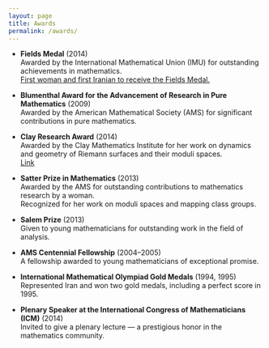 ```yaml
---
layout: page
title: Awards
permalink: /awards/
---
```


- **Fields Medal** (2014)  
  Awarded by the International Mathematical Union (IMU) for outstanding achievements in mathematics.  
  [First woman and first Iranian to receive the Fields Medal.](https://www.mathunion.org/imu-awards/fields-medal/maryam-mirzakhani)

- **Blumenthal Award for the Advancement of Research in Pure Mathematics** (2009)  
  Awarded by the American Mathematical Society (AMS) for significant contributions in pure mathematics.

- **Clay Research Award** (2014)  
  Awarded by the Clay Mathematics Institute for her work on dynamics and geometry of Riemann surfaces and their moduli spaces.  
  [Link](https://www.claymath.org/research/awards/research-award)

- **Satter Prize in Mathematics** (2013)  
  Awarded by the AMS for outstanding contributions to mathematics research by a woman.  
  Recognized for her work on moduli spaces and mapping class groups.

- **Salem Prize** (2013)  
  Given to young mathematicians for outstanding work in the field of analysis.

- **AMS Centennial Fellowship** (2004–2005)  
  A fellowship awarded to young mathematicians of exceptional promise.

- **International Mathematical Olympiad Gold Medals** (1994, 1995)  
  Represented Iran and won two gold medals, including a perfect score in 1995.

- **Plenary Speaker at the International Congress of Mathematicians (ICM)** (2014)  
  Invited to give a plenary lecture — a prestigious honor in the mathematics community.

